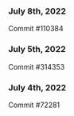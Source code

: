 ### July 8th, 2022

Commit #110384

### July 5th, 2022

Commit #314353


### July 4th, 2022

Commit #72281
